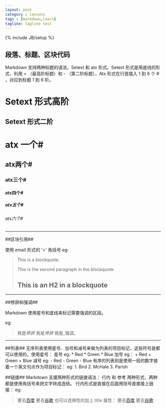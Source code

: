 ```yaml
---
layout: post
category : lessons
tags : [markdown,learn]
tagline: tagline test
---
```

{% include JB/setup %}

## 段落、标题、区块代码 ##


Markdown 支持两种标题的语法，Setext 和 atx 形式。Setext 形式是用底线的形式，利用 = （最高阶标题）和 - （第二阶标题），Atx 形式在行首插入 1 到 6 个 # ，对应到标题 1 到 6 阶。

Setext 形式高阶
===============
Setext 形式二阶
---------------
# atx 一个# #
## atx两个# ##
### atx三个# ###
#### atx四个# ####
##### atx五个# ##### 
###### atx六个# ###### 

<hr>
##区块引用##

使用 email 形式的 '>' 角括号
eg:
> This is a blockquote.
> 
> This is the second paragraph in the blockquote.
>
> ## This is an H2 in a blockquote

<hr>

##修辞和强调##

Markdown 使用星号和底线来标记需要强调的区段。

eg:
> 我是*修辞*
> 我是*修辞*
> 我是_强调_

<hr>
##列表##
无序列表使用星号、加号和减号来做为列表的项目标记，这些符号是都可以使用的，使用星号：
星号
eg:
*   Red
*   Green
*   Blue
加号
eg：
+   Red
+   Green
+   Blue
减号
eg:
-   Red
-   Green
-   Blue
有序的列表则是使用一般的数字接着一个英文句点作为项目标记：
eg:
1.  Bird
2.  McHale
3.  Parish

##链接##
Markdown 支援两种形式的链接语法： 行内 和 参考 两种形式，两种都是使用角括号来把文字转成连结。
行内形式是直接在后面用括号直接接上链接：
eg:
>要去[百度](http://www.baidu.com)
>要去[谷歌](http://www.google.com)
也可以选择性的加上 title 属性：
>要去[百度](http://www.baidu.com "这里是百度")
>要去[谷歌](http://www.google.com "这里是谷歌")
